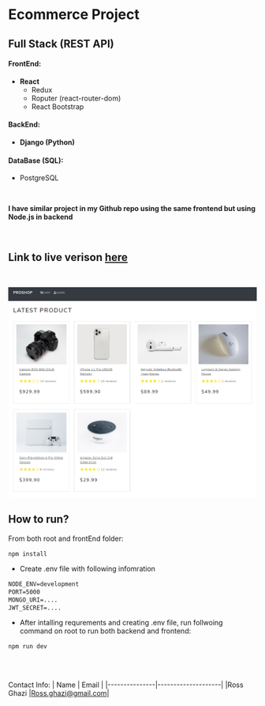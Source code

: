 # Ecommerce Project

## Full Stack (REST API)

#### FrontEnd:

- **React**
  - Redux
  - Roputer (react-router-dom)
  - React Bootstrap

#### BackEnd:

- **Django (Python)**

#### DataBase (SQL):

- PostgreSQL

<br />

**I have similar project in my Github repo using the same frontend but using Node.js in backend**

<br />

## Link to live verison [here](https://www.onlineshopsample.ca/)

<br />

![alt text](./resources\image\Preview.png)

## How to run?

From both root and frontEnd folder:

```
npm install
```

- Create .env file with following infomration

```
NODE_ENV=development
PORT=5000
MONGO_URI=....
JWT_SECRET=....
```

- After intalling requrements and creating .env file, run follwoing command on root to run both backend and frontend:

```
npm run dev
```

<br />
<br />

Contact Info:
| Name | Email |
|---------------|--------------------|
|Ross Ghazi |Ross.ghazi@gmail.com|

